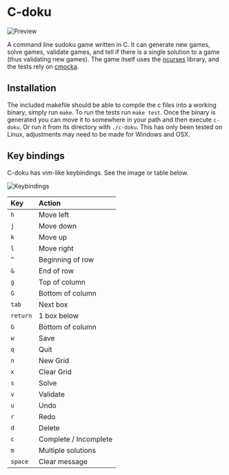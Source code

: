 # C-doku

![Preview](https://i.imgur.com/e51hLYw.gif)

A command line sudoku game written in C. It can generate new games, solve games, validate games, and tell if there is a single solution to a game (thus validating new games). The game itself uses the [ncurses](https://www.gnu.org/software/ncurses/) library, and the tests rely on [cmocka](https://cmocka.org/). 

## Installation 
The included makefile should be able to compile the c files into a working binary, simply run `make`. To run the tests run `make test`. Once the binary is generated you can move it to somewhere in your path and then execute `c-doku`. Or run it from its directory with `./c-doku`. This has only been tested on Linux, adjustments may need to be made for Windows and OSX. 


## Key bindings
C-doku has vim-like keybindings. See the image or table below. 

![Keybindings](https://i.imgur.com/Fe0yt1t.png)

| Key                           | Action                                                             |
|:------------------------------|:-------------------------------------------------------------------|
|`h`                            | Move left |
|`j`                            | Move down |
|`k`                            | Move up |
|`l`                            | Move right |
|`^`                            | Beginning of row |
|`&`                            | End of row |
|`g`                            | Top of column |
|`G`                            | Bottom of column |
|`tab`                          | Next box |
|`return`                       | 1 box below |
|`G`                            | Bottom of column |
|`w`                            | Save |
|`q`                            | Quit |
|`n`                            | New Grid |
|`x`                            | Clear Grid |
|`s`                            | Solve |
|`v`                            | Validate |
|`u`                            | Undo |
|`r`                            | Redo |
|`d`                            | Delete |
|`c`                            | Complete / Incomplete |
|`m`                            | Multiple solutions |
|`space`                        | Clear message |
